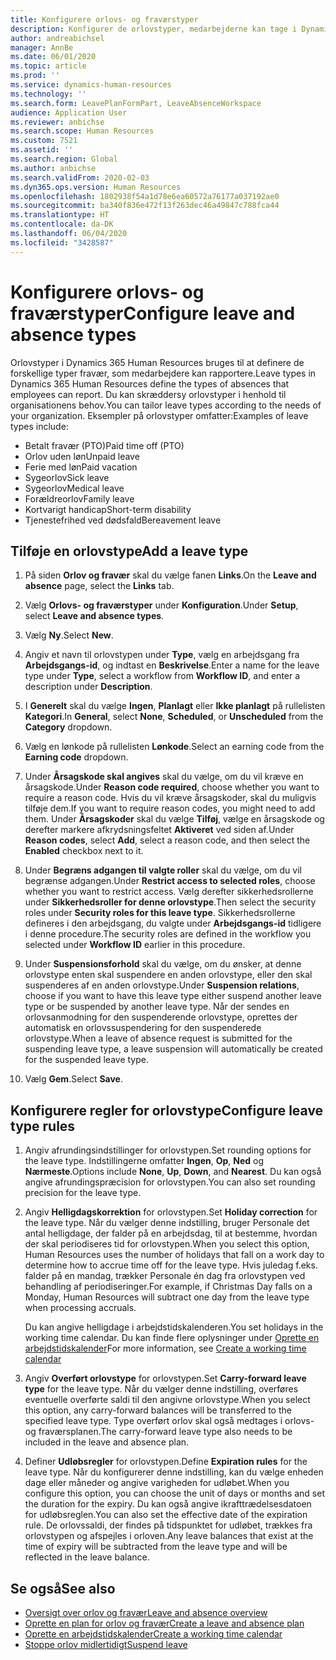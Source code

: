 ```yaml
---
title: Konfigurere orlovs- og fraværstyper
description: Konfigurer de orlovstyper, medarbejderne kan tage i Dynamics 365 Human Resources.
author: andreabichsel
manager: AnnBe
ms.date: 06/01/2020
ms.topic: article
ms.prod: ''
ms.service: dynamics-human-resources
ms.technology: ''
ms.search.form: LeavePlanFormPart, LeaveAbsenceWorkspace
audience: Application User
ms.reviewer: anbichse
ms.search.scope: Human Resources
ms.custom: 7521
ms.assetid: ''
ms.search.region: Global
ms.author: anbichse
ms.search.validFrom: 2020-02-03
ms.dyn365.ops.version: Human Resources
ms.openlocfilehash: 1802938f54a1d78e6ea60572a76177a037192ae0
ms.sourcegitcommit: ba340f836e472f13f263dec46a49847c788fca44
ms.translationtype: HT
ms.contentlocale: da-DK
ms.lasthandoff: 06/04/2020
ms.locfileid: "3428587"
---
```

# <a name="configure-leave-and-absence-types"></a><span data-ttu-id="125d7-103">Konfigurere orlovs- og fraværstyper</span><span class="sxs-lookup"><span data-stu-id="125d7-103">Configure leave and absence types</span></span>

<span data-ttu-id="125d7-104">Orlovstyper i Dynamics 365 Human Resources bruges til at definere de forskellige typer fravær, som medarbejdere kan rapportere.</span><span class="sxs-lookup"><span data-stu-id="125d7-104">Leave types in Dynamics 365 Human Resources define the types of absences that employees can report.</span></span> <span data-ttu-id="125d7-105">Du kan skræddersy orlovstyper i henhold til organisationens behov.</span><span class="sxs-lookup"><span data-stu-id="125d7-105">You can tailor leave types according to the needs of your organization.</span></span> <span data-ttu-id="125d7-106">Eksempler på orlovstyper omfatter:</span><span class="sxs-lookup"><span data-stu-id="125d7-106">Examples of leave types include:</span></span>

- <span data-ttu-id="125d7-107">Betalt fravær (PTO)</span><span class="sxs-lookup"><span data-stu-id="125d7-107">Paid time off (PTO)</span></span>
- <span data-ttu-id="125d7-108">Orlov uden løn</span><span class="sxs-lookup"><span data-stu-id="125d7-108">Unpaid leave</span></span>
- <span data-ttu-id="125d7-109">Ferie med løn</span><span class="sxs-lookup"><span data-stu-id="125d7-109">Paid vacation</span></span>
- <span data-ttu-id="125d7-110">Sygeorlov</span><span class="sxs-lookup"><span data-stu-id="125d7-110">Sick leave</span></span>
- <span data-ttu-id="125d7-111">Sygeorlov</span><span class="sxs-lookup"><span data-stu-id="125d7-111">Medical leave</span></span>
- <span data-ttu-id="125d7-112">Forældreorlov</span><span class="sxs-lookup"><span data-stu-id="125d7-112">Family leave</span></span>
- <span data-ttu-id="125d7-113">Kortvarigt handicap</span><span class="sxs-lookup"><span data-stu-id="125d7-113">Short-term disability</span></span>
- <span data-ttu-id="125d7-114">Tjenestefrihed ved dødsfald</span><span class="sxs-lookup"><span data-stu-id="125d7-114">Bereavement leave</span></span>

## <a name="add-a-leave-type"></a><span data-ttu-id="125d7-115">Tilføje en orlovstype</span><span class="sxs-lookup"><span data-stu-id="125d7-115">Add a leave type</span></span>

1. <span data-ttu-id="125d7-116">På siden **Orlov og fravær** skal du vælge fanen **Links**.</span><span class="sxs-lookup"><span data-stu-id="125d7-116">On the **Leave and absence** page, select the **Links** tab.</span></span>

2. <span data-ttu-id="125d7-117">Vælg **Orlovs- og fraværstyper** under **Konfiguration**.</span><span class="sxs-lookup"><span data-stu-id="125d7-117">Under **Setup**, select **Leave and absence types**.</span></span>

3. <span data-ttu-id="125d7-118">Vælg **Ny**.</span><span class="sxs-lookup"><span data-stu-id="125d7-118">Select **New**.</span></span>

4. <span data-ttu-id="125d7-119">Angiv et navn til orlovstypen under **Type**, vælg en arbejdsgang fra **Arbejdsgangs-id**, og indtast en **Beskrivelse**.</span><span class="sxs-lookup"><span data-stu-id="125d7-119">Enter a name for the leave type under **Type**, select a workflow from **Workflow ID**, and enter a description under **Description**.</span></span>

5. <span data-ttu-id="125d7-120">I **Generelt** skal du vælge **Ingen**, **Planlagt** eller **Ikke planlagt** på rullelisten **Kategori**.</span><span class="sxs-lookup"><span data-stu-id="125d7-120">In **General**, select **None**, **Scheduled**, or **Unscheduled** from the **Category** dropdown.</span></span>

6. <span data-ttu-id="125d7-121">Vælg en lønkode på rullelisten **Lønkode**.</span><span class="sxs-lookup"><span data-stu-id="125d7-121">Select an earning code from the **Earning code** dropdown.</span></span>

7. <span data-ttu-id="125d7-122">Under **Årsagskode skal angives** skal du vælge, om du vil kræve en årsagskode.</span><span class="sxs-lookup"><span data-stu-id="125d7-122">Under **Reason code required**, choose whether you want to require a reason code.</span></span> <span data-ttu-id="125d7-123">Hvis du vil kræve årsagskoder, skal du muligvis tilføje dem.</span><span class="sxs-lookup"><span data-stu-id="125d7-123">If you want to require reason codes, you might need to add them.</span></span> <span data-ttu-id="125d7-124">Under **Årsagskoder** skal du vælge **Tilføj**, vælge en årsagskode og derefter markere afkrydsningsfeltet **Aktiveret** ved siden af.</span><span class="sxs-lookup"><span data-stu-id="125d7-124">Under **Reason codes**, select **Add**, select a reason code, and then select the **Enabled** checkbox next to it.</span></span>

8. <span data-ttu-id="125d7-125">Under **Begræns adgangen til valgte roller** skal du vælge, om du vil begrænse adgangen.</span><span class="sxs-lookup"><span data-stu-id="125d7-125">Under **Restrict access to selected roles**, choose whether you want to restrict access.</span></span> <span data-ttu-id="125d7-126">Vælg derefter sikkerhedsrollerne under **Sikkerhedsroller for denne orlovstype**.</span><span class="sxs-lookup"><span data-stu-id="125d7-126">Then select the security roles under **Security roles for this leave type**.</span></span> <span data-ttu-id="125d7-127">Sikkerhedsrollerne defineres i den arbejdsgang, du valgte under **Arbejdsgangs-id** tidligere i denne procedure.</span><span class="sxs-lookup"><span data-stu-id="125d7-127">The security roles are defined in the workflow you selected under **Workflow ID** earlier in this procedure.</span></span>

9. <span data-ttu-id="125d7-128">Under **Suspensionsforhold** skal du vælge, om du ønsker, at denne orlovstype enten skal suspendere en anden orlovstype, eller den skal suspenderes af en anden orlovstype.</span><span class="sxs-lookup"><span data-stu-id="125d7-128">Under **Suspension relations**, choose if you want to have this leave type either suspend another leave type or be suspended by another leave type.</span></span> <span data-ttu-id="125d7-129">Når der sendes en orlovsanmodning for den suspenderende orlovstype, oprettes der automatisk en orlovssuspendering for den suspenderede orlovstype.</span><span class="sxs-lookup"><span data-stu-id="125d7-129">When a leave of absence request is submitted for the suspending leave type, a leave suspension will automatically be created for the suspended leave type.</span></span> 

10. <span data-ttu-id="125d7-130">Vælg **Gem**.</span><span class="sxs-lookup"><span data-stu-id="125d7-130">Select **Save**.</span></span>

## <a name="configure-leave-type-rules"></a><span data-ttu-id="125d7-131">Konfigurere regler for orlovstype</span><span class="sxs-lookup"><span data-stu-id="125d7-131">Configure leave type rules</span></span>

1. <span data-ttu-id="125d7-132">Angiv afrundingsindstillinger for orlovstypen.</span><span class="sxs-lookup"><span data-stu-id="125d7-132">Set rounding options for the leave type.</span></span> <span data-ttu-id="125d7-133">Indstillingerne omfatter **Ingen**, **Op**, **Ned** og **Nærmeste**.</span><span class="sxs-lookup"><span data-stu-id="125d7-133">Options include **None**, **Up**, **Down**, and **Nearest**.</span></span> <span data-ttu-id="125d7-134">Du kan også angive afrundingspræcision for orlovstypen.</span><span class="sxs-lookup"><span data-stu-id="125d7-134">You can also set rounding precision for the leave type.</span></span>

2. <span data-ttu-id="125d7-135">Angiv **Helligdagskorrektion** for orlovstypen.</span><span class="sxs-lookup"><span data-stu-id="125d7-135">Set **Holiday correction** for the leave type.</span></span> <span data-ttu-id="125d7-136">Når du vælger denne indstilling, bruger Personale det antal helligdage, der falder på en arbejdsdag, til at bestemme, hvordan der skal periodiseres tid for orlovstypen.</span><span class="sxs-lookup"><span data-stu-id="125d7-136">When you select this option, Human Resources uses the number of holidays that fall on a work day to determine how to accrue time off for the leave type.</span></span> <span data-ttu-id="125d7-137">Hvis juledag f.eks. falder på en mandag, trækker Personale én dag fra orlovstypen ved behandling af periodiseringer.</span><span class="sxs-lookup"><span data-stu-id="125d7-137">For example, if Christmas Day falls on a Monday, Human Resources will subtract one day from the leave type when processing accruals.</span></span>

   <span data-ttu-id="125d7-138">Du kan angive helligdage i arbejdstidskalenderen.</span><span class="sxs-lookup"><span data-stu-id="125d7-138">You set holidays in the working time calendar.</span></span> <span data-ttu-id="125d7-139">Du kan finde flere oplysninger under [Oprette en arbejdstidskalender](hr-leave-and-absence-working-time-calendar.md)</span><span class="sxs-lookup"><span data-stu-id="125d7-139">For more information, see [Create a working time calendar](hr-leave-and-absence-working-time-calendar.md)</span></span>
   
 3. <span data-ttu-id="125d7-140">Angiv **Overført orlovstype** for orlovstypen.</span><span class="sxs-lookup"><span data-stu-id="125d7-140">Set **Carry-forward leave type** for the leave type.</span></span> <span data-ttu-id="125d7-141">Når du vælger denne indstilling, overføres eventuelle overførte saldi til den angivne orlovstype.</span><span class="sxs-lookup"><span data-stu-id="125d7-141">When you select this option, any carry-forward balances will be transferred to the specified leave type.</span></span> <span data-ttu-id="125d7-142">Type overført orlov skal også medtages i orlovs- og fraværsplanen.</span><span class="sxs-lookup"><span data-stu-id="125d7-142">The carry-forward leave type also needs to be included in the leave and absence plan.</span></span> 
 
 4. <span data-ttu-id="125d7-143">Definer **Udløbsregler** for orlovstypen.</span><span class="sxs-lookup"><span data-stu-id="125d7-143">Define **Expiration rules** for the leave type.</span></span> <span data-ttu-id="125d7-144">Når du konfigurerer denne indstilling, kan du vælge enheden dage eller måneder og angive varigheden for udløbet.</span><span class="sxs-lookup"><span data-stu-id="125d7-144">When you configure this option, you can choose the unit of days or months and set the duration for the expiry.</span></span> <span data-ttu-id="125d7-145">Du kan også angive ikrafttrædelsesdatoen for udløbsreglen.</span><span class="sxs-lookup"><span data-stu-id="125d7-145">You can also set the effective date of the expiration rule.</span></span> <span data-ttu-id="125d7-146">De orlovssaldi, der findes på tidspunktet for udløbet, trækkes fra orlovstypen og afspejles i orloven.</span><span class="sxs-lookup"><span data-stu-id="125d7-146">Any leave balances that exist at the time of expiry will be subtracted from the leave type and will be reflected in the leave balance.</span></span> 
 
 
## <a name="see-also"></a><span data-ttu-id="125d7-147">Se også</span><span class="sxs-lookup"><span data-stu-id="125d7-147">See also</span></span>

- [<span data-ttu-id="125d7-148">Oversigt over orlov og fravær</span><span class="sxs-lookup"><span data-stu-id="125d7-148">Leave and absence overview</span></span>](hr-leave-and-absence-overview.md)
- [<span data-ttu-id="125d7-149">Oprette en plan for orlov og fravær</span><span class="sxs-lookup"><span data-stu-id="125d7-149">Create a leave and absence plan</span></span>](hr-leave-and-absence-plans.md)
- [<span data-ttu-id="125d7-150">Oprette en arbejdstidskalender</span><span class="sxs-lookup"><span data-stu-id="125d7-150">Create a working time calendar</span></span>](hr-leave-and-absence-working-time-calendar.md)
- [<span data-ttu-id="125d7-151">Stoppe orlov midlertidigt</span><span class="sxs-lookup"><span data-stu-id="125d7-151">Suspend leave</span></span>](hr-leave-and-absence-suspend-leave.md)

